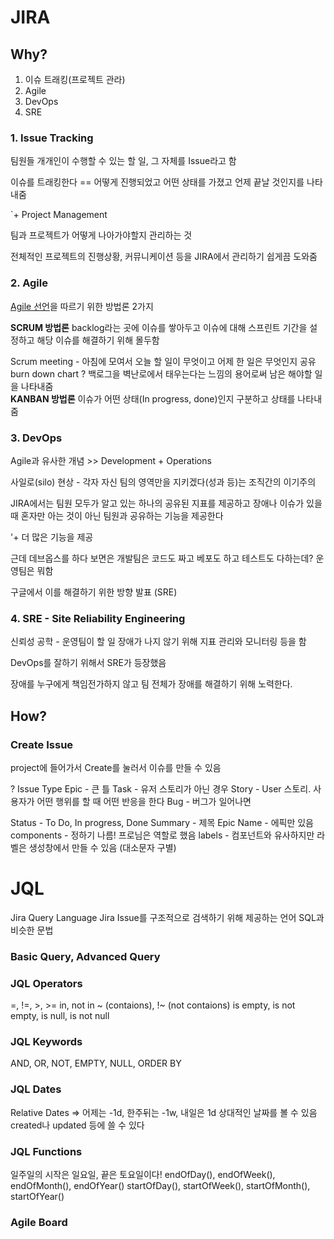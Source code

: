 # JIRA

## Why?

1. 이슈 트래킹(프로젝트 관라)
2. Agile
3. DevOps
4. SRE

### 1. Issue Tracking

팀원들 개개인이 수행할 수 있는 할 일, 그 자체를 Issue라고 함

이슈를 트래킹한다 == 어떻게 진행되었고 어떤 상태를 가졌고 언제 끝날 것인지를 나타내줌

`+ Project Management

팀과 프로젝트가 어떻게 나아가야할지 관리하는 것

전체적인 프로젝트의 진행상황, 커뮤니케이션 등을 JIRA에서 관리하기 쉽게끔 도와줌

### 2. Agile

[Agile 선언](https://agilemanifesto.org/iso/ko/manifesto.html)을 따르기 위한 방법론 2가지

**SCRUM 방법론**
backlog라는 곳에 이슈를 쌓아두고 이슈에 대해 스프린트 기간을 설정하고 해당 이슈를 해결하기 위해 몰두함

Scrum meeting - 아침에 모여서 오늘 할 일이 무엇이고 어제 한 일은 무엇인지 공유
burn down chart ?
백로그을 벽난로에서 태우는다는 느낌의 용어로써 남은 해야할 일을 나타내줌<br/>
**KANBAN 방법론**
이슈가 어떤 상태(In progress, done)인지 구분하고 상태를 나타내줌

### 3. DevOps

Agile과 유사한 개념 >> Development + Operations

사일로(silo) 현상 - 각자 자신 팀의 영역만을 지키겠다(성과 등)는 조직간의 이기주의

JIRA에서는 팀원 모두가 알고 있는 하나의 공유된 지표를 제공하고
장애나 이슈가 있을 때 혼자만 아는 것이 아닌 팀원과 공유하는 기능을 제공한다

'+ 더 많은 기능을 제공

근데 데브옵스를 하다 보면은 개발팀은 코드도 짜고 베포도 하고 테스트도 다하는데? 운영팀은 뭐함

구글에서 이를 해결하기 위한 방향 발표 (SRE)

### 4. SRE - Site Reliability Engineering

신뢰성 공학 - 운영팀이 할 일
장애가 나지 않기 위해 지표 관리와 모니터링 등을 함

DevOps를 잘하기 위해서 SRE가 등장했음

장애를 누구에게 책임전가하지 않고 팀 전체가 장애를 해결하기 위해 노력한다.

## How?

### Create Issue

project에 들어가서 Create를 눌러서 이슈를 만들 수 있음

? Issue Type
Epic - 큰 틀
Task - 유저 스토리가 아닌 경우
Story - User 스토리. 사용자가 어떤 행위를 할 때 어떤 반응을 한다
Bug - 버그가 일어나면

Status - To Do, In progress, Done
Summary - 제목
Epic Name - 에픽만 있음
components - 정하기 나름! 프로님은 역할로 했음
labels - 컴포넌트와 유사하지만 라벨은 생성창에서 만들 수 있음 (대소문자 구별)

# JQL

Jira Query Language
Jira Issue를 구조적으로 검색하기 위해 제공하는 언어
SQL과 비슷한 문법

### Basic Query, Advanced Query

### JQL Operators

=, !=, >, >=
in, not in
~ (contaions), !~ (not contaions)
is empty, is not empty, is null, is not null

### JQL Keywords

AND, OR, NOT, EMPTY, NULL, ORDER BY

### JQL Dates

Relative Dates => 어제는 -1d, 한주뒤는 -1w, 내일은 1d
상대적인 날짜를 볼 수 있음
created나 updated 등에 쓸 수 있다

### JQL Functions

일주일의 시작은 일요일, 끝은 토요일이다!
endOfDay(), endOfWeek(), endOfMonth(), endOfYear()
startOfDay(), startOfWeek(), startOfMonth(), startOfYear()

### Agile Board
